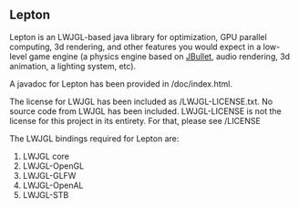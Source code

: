 ## Lepton  
Lepton is an LWJGL-based java library for optimization, GPU parallel computing, 3d rendering, and other features you would expect in a low-level game engine (a physics engine based on [JBullet](http://jbullet.advel.cz), audio rendering, 3d animation, a lighting system, etc).  
  
A javadoc for Lepton has been provided in /doc/index.html.  
  
The license for LWJGL has been included as /LWJGL-LICENSE.txt. No source code from LWJGL has been included. LWJGL-LICENSE is not the license for this project in its entirety. For that, please see /LICENSE  
  
The LWJGL bindings required for Lepton are:  
1. LWJGL core  
2. LWJGL-OpenGL  
3. LWJGL-GLFW  
4. LWJGL-OpenAL  
5. LWJGL-STB
